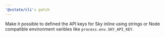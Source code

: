 ```yaml
---
'@xstate/cli': patch
---
```


Make it possible to defined the API keys for Sky inline using strings or Node compatible environment varibles like `process.env.SKY_API_KEY`.
